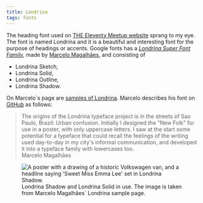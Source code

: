 ```yaml
---
title: Londrina
tags: fonts
---
```

The heading font used on [THE Eleventy Meetup website](https://11tymeetup.dev) sprang to my eye. The font is named Londrina and it is a beautiful and interesting font for the purpose of headings or accents. Google fonts has a [<cite>Londrina Super Font Family</cite>](https://fonts.google.com/?query=londrina), made by [Marcelo Magalhães](https://tipospereira.com/), and consisting of

- Londrina Sketch,
- Londrina Solid,
- Londrina Outline,
- Londrina Shadow.

On Marcelo´s page are [samples of Londrina](https://tipospereira.com/londrina-typeface). Marcelo describes his font on [GitHub](https://github.com/marcelommp/Londrina-Typeface) as follows:

<blockquote>
The origins of the Londrina typeface project is in the streets of Sao Paulo, Brazil: Urban confusion. Initially I designed the "New Folk" for use in a poster, with only uppercase letters. I saw at the start some potential for a typeface that could recall the feelings of the writing used day-to-day in my city's informal communication, and developed it into a typeface family with lowercases too. 
<footer>Marcelo Magalhães</footer>
</blockquote>

<figure>
<img src="/img/fonts/londrina.png" alt="A poster with a drawing of a historic Volkswagen van, and a headline saying 'Sweet Miss Emma Lee' set in Londrina Shadow.">
<figcaption>Londrina Shadow and Londrina Solid in use. The image is taken from Marcelo Magalhães´ Londrina sample page.</figcaption>
</figure>



